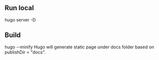 ## Run local
hugo server -D

## Build 
hugo --minify
Hugo will generate static page under docs folder based on publishDir = "docs".
